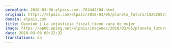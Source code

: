 ```yaml
---
permalink: 2018-03-06-elpais.com--782442384.html
original: https://elpais.com/elpais/2018/03/05/planeta_futuro/1520255239_101687.html#?ref=rss&format=simple&link=link
domain: elpais.com
title: Opinión | La injusticia fiscal tiene cara de mujer
image: https://ep00.epimg.net/elpais/imagenes/2018/03/05/planeta_futuro/1520255239_101687_1520257259_rrss_normal.jpg
date: 2018-03-06 00:22:32
translations: en
---
```


